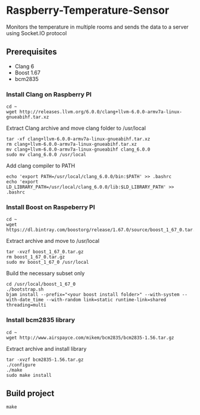 # Raspberry-Temperature-Sensor
Monitors the temperature in multiple rooms and sends the data to a server using Socket.IO protocol

## Prerequisites

- Clang 6
- Boost 1.67
- bcm2835

### Install Clang on Raspberry PI

```
cd ~
wget http://releases.llvm.org/6.0.0/clang+llvm-6.0.0-armv7a-linux-gnueabihf.tar.xz
```
Extract Clang archive and move clang folder to /usr/local

```
tar -xf clang+llvm-6.0.0-armv7a-linux-gnueabihf.tar.xz
rm clang+llvm-6.0.0-armv7a-linux-gnueabihf.tar.xz
mv clang+llvm-6.0.0-armv7a-linux-gnueabihf clang_6.0.0
sudo mv clang_6.0.0 /usr/local
```
Add clang compiler to PATH

```
echo 'export PATH=/usr/local/clang_6.0.0/bin:$PATH' >> .bashrc
echo 'export LD_LIBRARY_PATH=/usr/local/clang_6.0.0/lib:$LD_LIBRARY_PATH' >> .bashrc
```

### Install Boost on Raspeberry PI

```
cd ~
wget https://dl.bintray.com/boostorg/release/1.67.0/source/boost_1_67_0.tar.gz
```

Extract archive and move to /usr/local

```
tar -xvzf boost_1_67_0.tar.gz
rm boost_1_67_0.tar.gz
sudo mv boost_1_67_0 /usr/local
```

Build the necessary subset only

```
cd /usr/local/boost_1_67_0
./bootstrap.sh
bjam install --prefix="<your boost install folder>" --with-system --with-date_time --with-random link=static runtime-link=shared threading=multi
```

### Install bcm2835 library

```
cd ~
wget http://www.airspayce.com/mikem/bcm2835/bcm2835-1.56.tar.gz 
```

Extract archive and install library

```
tar -xvzf bcm2835-1.56.tar.gz
./configure
./make 
sudo make install
```

## Build project

```
make
```
